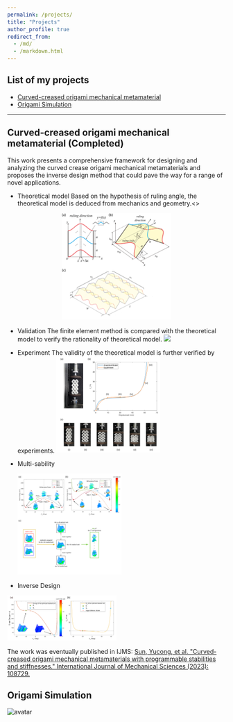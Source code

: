 ```yaml
---
permalink: /projects/
title: "Projects"
author_profile: true
redirect_from: 
  - /md/
  - /markdown.html
---
```


## List of my projects
* [Curved-creased origami mechanical metamaterial](#CCO)
* [Origami Simulation](#OS)
--------------------------------------------------------------
## <span id="CCO"> Curved-creased origami mechanical metamaterial (Completed)</span>
This work presents a comprehensive framework for designing and analyzing the curved crease origami mechanical metamaterials and proposes the inverse design method that could pave the way for a range of novel applications.

* Theoretical model
  Based on the hypothesis of ruling angle, the theoretical model is deduced from mechanics and geometry.<>
<div style="text-align:center;">
  <img src="/images/CCO/fig_1.png" width="50%" height="auto">
</div>
  
* Validation
  The finite element method is compared with the theoretical model to verify the rationality of theoretical model.
  <img src="/images/CCO/Figure4.png" width="50%" height="auto" class="center">
  
* Experiment
  The validity of the theoretical model is further verified by experiments.
  <img src="/images/CCO/experiment.png" width="50%" height="auto" class="center">
  
* Multi-sability
  
  <img src="/images/CCO/twomulti.png" width="50%" height="auto" class="center">
  
* Inverse Design
  
<img src="/images/CCO/zero_5_point_v3.png" width="50%" height="auto" class="center">

The work was eventually published in IJMS: 
[Sun, Yucong, et al. "Curved-creased origami mechanical metamaterials with programmable stabilities and stiffnesses." International Journal of Mechanical Sciences (2023): 108729.](https://doi.org/10.1016/j.ijmecsci.2023.108729)




## <span id="OS"> Origami Simulation </span>
![avatar](/images/Samio1.jpg)



